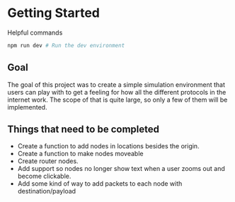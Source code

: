 # Getting Started
Helpful commands
```bash
npm run dev # Run the dev environment

```

## Goal
The goal of this project was to create a simple simulation environment that users can play with to get a feeling for how all the different protocols in the internet work. The scope of that is quite large, so only a few of them will be implemented.


## Things that need to be completed
* Create a function to add nodes in locations besides the origin.
* Create a function to make nodes moveable
* Create router nodes.
* Add support so nodes no longer show text when a user zooms out and become clickable.
* Add some kind of way to add packets to each node with destination/payload
